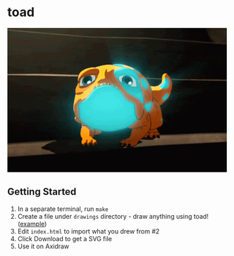 # toad

![bait](https://github.com/jinnycho/toad/blob/main/assets/bait-smile-dragon-prince-bait.gif)

## Getting Started
1. In a separate terminal, run `make`
2. Create a file under `drawings` directory - draw anything using toad! ([example](https://github.com/jinnycho/toad/blob/b01707cf8a0de96eb59d90c9685e8bc1600290dd/drawings/drawing-00.js))
3. Edit `index.html` to import what you drew from #2
4. Click Download to get a SVG file
5. Use it on Axidraw